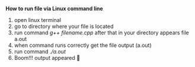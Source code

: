 **How to run file via Linux command line**

1. open linux terminal
2. go to directory where your file is located
3. run command *g++ filename.cpp* after that in your directory appears file a.out
4. when command runs correctly get the file output (a.out)
5. run command *./a.out*
6. Boom!!! output appeared 🥇 

